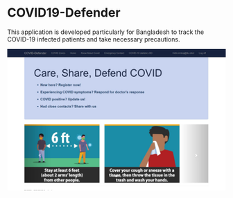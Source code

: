 # COVID19-Defender
This application is developed particularly for Bangladesh to track the COVID-19 infected patients and take necessary precautions.

![plot](./CEN511_Covid19/CEN511_Covid19/img/home.JPG)
